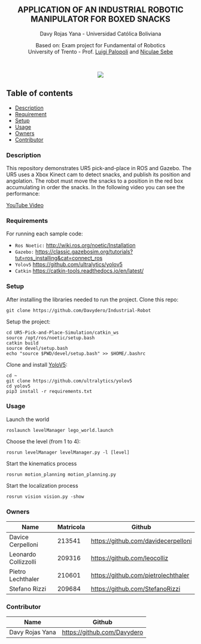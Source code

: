 <p align="center">
  <h2 align="center">APPLICATION OF AN INDUSTRIAL ROBOTIC MANIPULATOR FOR BOXED SNACKS</h2>
  <p align="center">
  Davy Rojas Yana - Universidad Católica Boliviana
  </p>
  <p align="center">
  Based on: Exam project for Fundamental of Robotics
  <br>University of Trento - Prof. <a href="https://webapps.unitn.it/du/it/Persona/PER0002392/Curriculum">Luigi Palopoli</a> and <a href="https://webapps.unitn.it/du/it/Persona/PER0051994/Curriculum">Niculae Sebe</a>
  </p>
</p>
<br>
<p align="center">
<img src="https://user-images.githubusercontent.com/11477020/237109895-8457fd5c-6ac8-4001-8374-a6df909813fd.PNG">
</p>

## Table of contents
- [Description](#description)
- [Requirement](#requirements)
- [Setup](#setup)
- [Usage](#usage)
- [Owners](#owners)
- [Contributor](#contributor)

### Description
This repository demonstrates UR5 pick-and-place in ROS and Gazebo. The UR5 uses a Xbox Kinect cam to detect snacks, and publish its position and angolation. 
The robot must move the snacks to a position in the red box accumulating in order the snacks. In the following video you can see the performance:

<p> 
  <a href="https://youtu.be/suaaoTzcXyQ"> YouTube Video </a>
</p>

### Requirements

For running each sample code:
- `Ros Noetic:` http://wiki.ros.org/noetic/Installation
- `Gazebo:` https://classic.gazebosim.org/tutorials?tut=ros_installing&cat=connect_ros
- `Yolov5` https://github.com/ultralytics/yolov5
- `Catkin` https://catkin-tools.readthedocs.io/en/latest/

### Setup

After installing the libraries needed to run the project. Clone this repo:
```
git clone https://github.com/Davydero/Industrial-Robot
```

Setup the project:
```
cd UR5-Pick-and-Place-Simulation/catkin_ws
source /opt/ros/noetic/setup.bash
catkin build
source devel/setup.bash
echo "source $PWD/devel/setup.bash" >> $HOME/.bashrc
```

Clone and install [YoloV5](https://github.com/ultralytics/yolov5):
```
cd ~
git clone https://github.com/ultralytics/yolov5
cd yolov5
pip3 install -r requirements.txt
```
### Usage

Launch the world
```
roslaunch levelManager lego_world.launch
```
Choose the level (from 1 to 4):
```
rosrun levelManager levelManager.py -l [level]
```
Start the kinematics process
```
rosrun motion_planning motion_planning.py
```
Start the localization process
```
rosrun vision vision.py -show
```

### Owners

| Name                 | Matricola | Github                               |
|----------------------|-----------|--------------------------------------|
| Davice Cerpelloni    | 213541    | https://github.com/davidecerpelloni  |
| Leonardo Collizzolli | 209316    | https://github.com/leocolliz         |
| Pietro Lechthaler    | 210601    | https://github.com/pietrolechthaler  |
| Stefano Rizzi        | 209684    | https://github.com/StefanoRizzi      |

### Contributor

| Name                 | Github                               |
|----------------------|--------------------------------------|
| Davy Rojas Yana      | https://github.com/Davydero          |
